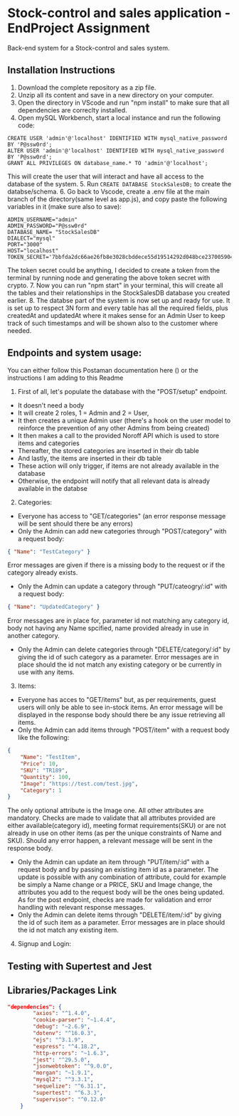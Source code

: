 # Stock-control and sales application - EndProject Assignment

Back-end system for a Stock-control and sales system.

## Installation Instructions

1. Download the complete repository as a zip file.
2. Unzip all its content and save in a new directory on your computer.
3. Open the directory in VScode and run "npm install" to make sure that all dependencies are correclty installed.
4. Open mySQL Workbench, start a local instance and run the following code:

```
CREATE USER 'admin'@'localhost' IDENTIFIED WITH mysql_native_password BY 'P@ssw0rd';
ALTER USER 'admin'@'localhost' IDENTIFIED WITH mysql_native_password BY 'P@ssw0rd';
GRANT ALL PRIVILEGES ON database_name.* TO 'admin'@'localhost';
```

This will create the user that will interact and have all access to the database of the system. 5. Run `CREATE DATABASE StockSalesDB;` to create the databse/schema. 6. Go back to Vscode, create a .env file at the main branch of the directory(same level as app.js), and copy paste the following variables in it (make sure also to save):

```
ADMIN_USERNAME="admin"
ADMIN_PASSWORD="P@ssw0rd"
DATABASE_NAME= "StockSalesDB"
DIALECT="mysql"
PORT="3000"
HOST="localhost"
TOKEN_SECRET='7bbfda2dc66ae26fb8e3028cbddece55d19514292d048bce237005904b9874703654bf0cd155a4814f13615d9f40f5edb7ee2119c14fd208a3a360c74628eea9'
```

The token secret could be anything, I decided to create a token from the terminal by running node and generating the above token secret with crypto. 7. Now you can run "npm start" in your terminal, this will create all the tables and their relationships in the StockSalesDB database you created earlier. 8. The databse part of the system is now set up and ready for use.
It is set up to respect 3N form and every table has all the required fields, plus createdAt and updatedAt where it makes sense for an Admin User to keep track of such timestamps and will be shown also to the customer where needed.

## Endpoints and system usage:

You can either follow this Postaman documentation here () or the instructions I am adding to this Readme

1. First of all, let's populate the database with the "POST/setup" endpoint.

- It doesn't need a body
- It will create 2 roles, 1 = Admin and 2 = User,
- It then creates a unique Admin user (there's a hook on the user model to reinforce the prevention of any other Admins from being created)
- It then makes a call to the provided Noroff API which is used to store items and categories
- Thereafter, the stored categories are inserted in their db table
- And lastly, the items are inserted in their db table
- These action will only trigger, if items are not already available in the database
- Otherwise, the endpoint will notify that all relevant data is already available in the databse

2. Categories:

- Everyone has access to "GET/categories" (an error response message will be sent should there be any errors)
- Only the Admin can add new categories through "POST/category" with a request body:

```JSON
{ "Name": "TestCategory" }
```

Error messages are given if there is a missing body to the request or if the category already exists.

- Only the Admin can update a category through "PUT/cateogry/:id" with a request body:

```JSON
{ "Name": "UpdatedCategory" }
```

Error messages are in place for, parameter id not matching any category id, body not having any Name spcified, name provided already in use in another category.

- Only the Admin can delete categories through "DELETE/category/:id" by giving the id of such category as a parameter.
  Error messages are in place should the id not match any existing category or be currently in use with any items.

3. Items:

- Everyone has acces to "GET/items" but, as per requirements, guest users will only be able to see in-stock items.
  An error message will be displayed in the response body should there be any issue retrieving all items.
- Only the Admin can add items through "POST/item" with a request body like the following:

```JSON
{
    "Name": "TestItem",
    "Price": 10,
    "SKU": "TR189",
    "Quantity": 100,
    "Image": "https://test.com/test.jpg",
    "Category": 1
}
```

The only optional attribute is the Image one. All other attributes are mandatory.
Checks are made to validate that all attributes provided are either available(category id), meeting format requirements(SKU) or are not already in use on other items (as per the unique constraints of Name and SKU). Should any error happen, a relevant message will be sent in the response body.

- Only the Admin can update an item through "PUT/item/:id" with a request body and by passing an existing item id as a parameter.
  The update is possible with any combination of attribute, could for example be simply a Name change or a PRICE, SKU and Image change, the attributes you add to the request body will be the ones being updated.
  As for the post endpoint, checks are made for validation and error handling with relevant response messages.
- Only the Admin can delete items through "DELETE/item/:id" by giving the id of such item as a parameter.
  Error messages are in place should the id not match any existing item.

4. Signup and Login:

## Testing with Supertest and Jest

## Libraries/Packages Link

```JSON
"dependencies": {
		"axios": "^1.4.0",
		"cookie-parser": "~1.4.4",
		"debug": "~2.6.9",
		"dotenv": "^16.0.3",
		"ejs": "^3.1.9",
		"express": "^4.18.2",
		"http-errors": "~1.6.3",
		"jest": "^29.5.0",
		"jsonwebtoken": "^9.0.0",
		"morgan": "~1.9.1",
		"mysql2": "^3.3.1",
		"sequelize": "^6.31.1",
		"supertest": "^6.3.3",
		"supervisor": "^0.12.0"
	}
```
